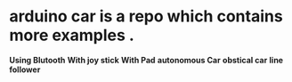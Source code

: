 # arduino car is a repo which contains more examples . 
**Using Blutooth**
**With joy stick**
**With Pad**
**autonomous Car**
**obstical car**
**line follower**
